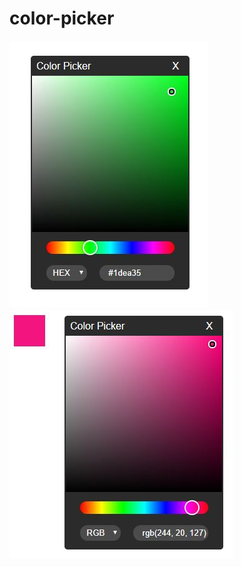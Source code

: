 # color-picker


![Color-Picker](/imgs/color-picker.JPG) ![Color-Picker](/imgs/color-picker-rgb.JPG)
